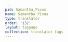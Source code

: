 ```yaml
---
pid: Samantha_Pious
name: Samantha Pious
type: translator
order: '132'
layout: tagpage
collection: translator_tags
---
```

